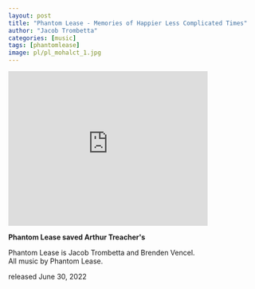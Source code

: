 ```yaml
---
layout: post
title: "Phantom Lease - Memories of Happier Less Complicated Times"
author: "Jacob Trombetta"
categories: [music]
tags: [phantomlease]
image: pl/pl_mohalct_1.jpg
---
```


<div class="bandcamp">
  <iframe style="border: 0; width: 400px; height: 310px;" 
          src="https://bandcamp.com/EmbeddedPlayer/album=2793761614/size=large/bgcol=ffffff/linkcol=0687f5/artwork=small/transparent=true/" seamless>
          <a href="https://phantomlease.bandcamp.com/album/memories-of-happier-and-less-complicated-times">Memories of Happier and Less Complicated Times by Phantom Lease</a>
  </iframe>
</div>

**Phantom Lease saved Arthur Treacher's**

Phantom Lease is Jacob Trombetta and Brenden Vencel.  
All music by Phantom Lease.  

released June 30, 2022
